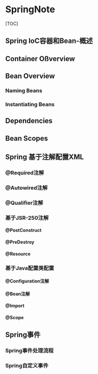 # SpringNote

[TOC]

## Spring IoC容器和Bean-概述

## Container Oßverview

## Bean Overview

### Naming Beans

### Instantiating Beans 

## Dependencies

## Bean Scopes

## Spring 基于注解配置XML

### @Required注解

### @Autowired注解

### @Qualifier注解

### 基于JSR-250注解

#### @PostConstruct

#### @PreDestroy

#### @Resource

### 基于Java配置类配置

#### @Configuration注解

#### @Bean注解

#### @Import

#### @Scope

## Spring事件

### Spring事件处理流程

### Spring自定义事件





